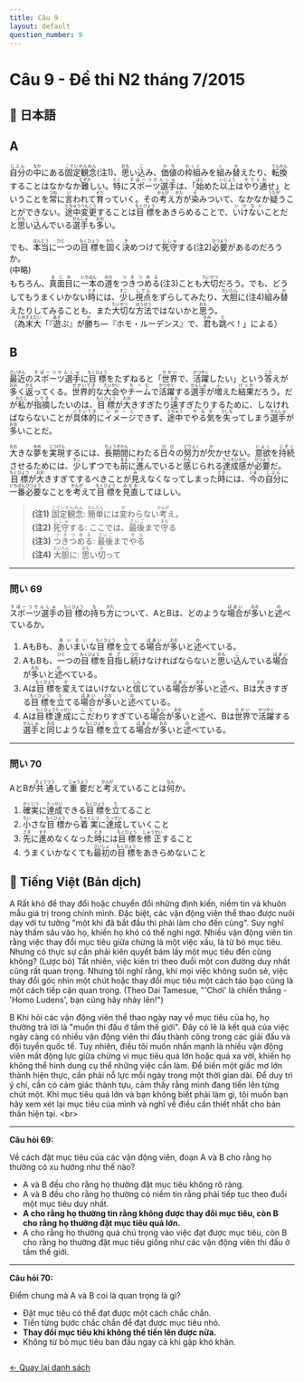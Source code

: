 ```yaml
---
title: Câu 9
layout: default
question_number: 9
---
```


# Câu 9 - Đề thi N2 tháng 7/2015
## 📖 日本語
## A  
<ruby>自分<rt>じぶん</rt></ruby>の<ruby>中<rt>なか</rt></ruby>にある<ruby>固定観念<rt>こていかんねん</rt></ruby>(注1)、<ruby>思<rt>おも</rt></ruby>い<ruby>込<rt>こ</rt></ruby>み、<ruby>価値<rt>かち</rt></ruby>の<ruby>枠組<rt>わくぐ</rt></ruby>みを<ruby>組<rt>く</rt></ruby>み<ruby>替<rt>か</rt></ruby>えたり、<ruby>転換<rt>てんかん</rt></ruby>することはなかなか<ruby>難<rt>むずか</rt></ruby>しい。<ruby>特<rt>とく</rt></ruby>に<ruby>スポーツ選手<rt>すぽーつせんしゅ</rt></ruby>は、「<ruby>始<rt>はじ</rt></ruby>めた<ruby>以上<rt>いじょう</rt></ruby>は<ruby>やり通<rt>やりとお</rt></ruby>せ」ということを<ruby>常<rt>つね</rt></ruby>に<ruby>言<rt>い</rt></ruby>われて<ruby>育<rt>そだ</rt></ruby>っていく。その<ruby>考<rt>かんが</rt></ruby>え<ruby>方<rt>かた</rt></ruby>が<ruby>染<rt>そ</rt></ruby>みついて、なかなか<ruby>疑<rt>うたが</rt></ruby>うことができない。<ruby>途中<rt>とちゅう</rt></ruby><ruby>変更<rt>へんこう</rt></ruby>することは<ruby>目標<rt>もくひょう</rt></ruby>をあきらめることで、<ruby>いけない<rt>いけない</rt></ruby>ことだと<ruby>思<rt>おも</rt></ruby>い<ruby>込<rt>こ</rt></ruby>んでいる<ruby>選手<rt>せんしゅ</rt></ruby>も<ruby>多<rt>おお</rt></ruby>い。

でも、<ruby>本当<rt>ほんとう</rt></ruby>に<ruby>一<rt>ひと</rt></ruby>つの<ruby>目標<rt>もくひょう</rt></ruby>を<ruby>固<rt>かた</rt></ruby>く<ruby>決<rt>き</rt></ruby>めつけて<ruby>死守<rt>ししゅ</rt></ruby>する(注2)<ruby>必要<rt>ひつよう</rt></ruby>があるのだろうか。  
(中略)  
もちろん、<ruby>真面目<rt>まじめ</rt></ruby>に<ruby>一<rt>いち</rt></ruby><ruby>本<rt>ぽん</rt></ruby>の<ruby>道<rt>みち</rt></ruby>を<ruby>つきつめる<rt>つきつめる</rt></ruby>(注3)ことも<ruby>大切<rt>たいせつ</rt></ruby>だろう。でも、どうしてもうまくいかない<ruby>時<rt>とき</rt></ruby>には、<ruby>少<rt>すこ</rt></ruby>し<ruby>視点<rt>してん</rt></ruby>をずらしてみたり、<ruby>大胆<rt>だいたん</rt></ruby>に(注4)<ruby>組<rt>く</rt></ruby>み<ruby>替<rt>か</rt></ruby>えたりしてみることも、また<ruby>大切<rt>たいせつ</rt></ruby>な<ruby>方法<rt>ほうほう</rt></ruby>ではないかと<ruby>思<rt>おも</rt></ruby>う。  
（<ruby>為末大<rt>ためすえだい</rt></ruby>「『<ruby>遊<rt>あそ</rt></ruby>ぶ』が<ruby>勝<rt>か</rt></ruby>ち―『ホモ・ルーデンス』で、<ruby>君<rt>きみ</rt></ruby>も<ruby>跳<rt>と</rt></ruby>べ！」による）

## B  
<ruby>最近<rt>さいきん</rt></ruby>の<ruby>スポーツ選手<rt>すぽーつせんしゅ</rt></ruby>に<ruby>目標<rt>もくひょう</rt></ruby>をたずねると「<ruby>世界<rt>せかい</rt></ruby>で、<ruby>活躍<rt>かつやく</rt></ruby>したい」という<ruby>答<rt>こた</rt></ruby>えが<ruby>多<rt>おお</rt></ruby>く<ruby>返<rt>かえ</rt></ruby>ってくる。<ruby>世界的<rt>せかいてき</rt></ruby>な<ruby>大会<rt>たいかい</rt></ruby>や<ruby>チーム<rt>ちーむ</rt></ruby>で<ruby>活躍<rt>かつやく</rt></ruby>する<ruby>選手<rt>せんしゅ</rt></ruby>が<ruby>増<rt>ふ</rt></ruby>えた<ruby>結果<rt>けっか</rt></ruby>だろう。だが<ruby>私<rt>わたし</rt></ruby>が<ruby>指摘<rt>してき</rt></ruby>したいのは、<ruby>目標<rt>もくひょう</rt></ruby>が<ruby>大<rt>おお</rt></ruby>きすぎたり<ruby>遠<rt>とお</rt></ruby>すぎたりするために、しなければならないことが<ruby>具体的<rt>ぐたいてき</rt></ruby>に<ruby>イメージ<rt>いめーじ</rt></ruby>できず、<ruby>途中<rt>とちゅう</rt></ruby>で<ruby>やる気<rt>やるき</rt></ruby>を<ruby>失<rt>うしな</rt></ruby>ってしまう<ruby>選手<rt>せんしゅ</rt></ruby>が<ruby>多<rt>おお</rt></ruby>いことだ。

<ruby>大<rt>おお</rt></ruby>きな<ruby>夢<rt>ゆめ</rt></ruby>を<ruby>実現<rt>じつげん</rt></ruby>するには、<ruby>長期間<rt>ちょうきかん</rt></ruby>にわたる<ruby>日々<rt>ひび</rt></ruby>の<ruby>努力<rt>どりょく</rt></ruby>が<ruby>欠<rt>か</rt></ruby>かせない。<ruby>意欲<rt>いよく</rt></ruby>を<ruby>持続<rt>じぞく</rt></ruby>させるためには、<ruby>少<rt>すこ</rt></ruby>しずつでも<ruby>前<rt>まえ</rt></ruby>に<ruby>進<rt>すす</rt></ruby>んでいると<ruby>感<rt>かん</rt></ruby>じられる<ruby>達成感<rt>たっせいかん</rt></ruby>が<ruby>必要<rt>ひつよう</rt></ruby>だ。<ruby>目標<rt>もくひょう</rt></ruby>が<ruby>大<rt>おお</rt></ruby>きすぎてするべきことが<ruby>見<rt>み</rt></ruby>えなくなってしまった<ruby>時<rt>とき</rt></ruby>には、<ruby>今<rt>いま</rt></ruby>の<ruby>自分<rt>じぶん</rt></ruby>に<ruby>一<rt>いち</rt></ruby><ruby>番<rt>ばん</rt></ruby><ruby>必要<rt>ひつよう</rt></ruby>なことを<ruby>考<rt>かんが</rt></ruby>えて<ruby>目標<rt>もくひょう</rt></ruby>を<ruby>見直<rt>みなお</rt></ruby>してほしい。

> **(注1)** <ruby>固定観念<rt>こていかんねん</rt></ruby>: <ruby>簡単<rt>かんたん</rt></ruby>には<ruby>変<rt>か</rt></ruby>わらない<ruby>考<rt>かんが</rt></ruby>え。  
> **(注2)** <ruby>死守<rt>ししゅ</rt></ruby>する: ここでは、<ruby>最後<rt>さいご</rt></ruby>まで<ruby>守<rt>まも</rt></ruby>る  
> **(注3)** <ruby>つきつめる<rt>つきつめる</rt></ruby>: <ruby>最後<rt>さいご</rt></ruby>まで<ruby>やる<rt>やる</rt></ruby>  
> **(注4)** <ruby>大胆<rt>だいたん</rt></ruby>に: <ruby>思<rt>おも</rt></ruby>い<ruby>切<rt>き</rt></ruby>って

---

### 問い 69  
<ruby>スポーツ選手<rt>すぽーつせんしゅ</rt></ruby>の<ruby>目標<rt>もくひょう</rt></ruby>の<ruby>持<rt>も</rt></ruby>ち<ruby>方<rt>かた</rt></ruby>について、AとBは、どのような<ruby>場合<rt>ばあい</rt></ruby>が<ruby>多<rt>おお</rt></ruby>いと<ruby>述<rt>の</rt></ruby>べているか。  

1. AもBも、<ruby>あいまい<rt>あいまい</rt></ruby>な<ruby>目標<rt>もくひょう</rt></ruby>を<ruby>立<rt>た</rt></ruby>てる<ruby>場合<rt>ばあい</rt></ruby>が<ruby>多<rt>おお</rt></ruby>いと<ruby>述<rt>の</rt></ruby>べている。  
2. AもBも、<ruby>一<rt>ひと</rt></ruby>つの<ruby>目標<rt>もくひょう</rt></ruby>を<ruby>目指<rt>めざ</rt></ruby>し<ruby>続<rt>つづ</rt></ruby>けなければならないと<ruby>思<rt>おも</rt></ruby>い<ruby>込<rt>こ</rt></ruby>んでいる<ruby>場合<rt>ばあい</rt></ruby>が<ruby>多<rt>おお</rt></ruby>いと<ruby>述<rt>の</rt></ruby>べている。  
3. Aは<ruby>目標<rt>もくひょう</rt></ruby>を<ruby>変<rt>か</rt></ruby>えてはいけないと<ruby>信<rt>しん</rt></ruby>じている<ruby>場合<rt>ばあい</rt></ruby>が<ruby>多<rt>おお</rt></ruby>いと<ruby>述<rt>の</rt></ruby>べ、Bは<ruby>大<rt>おお</rt></ruby>きすぎる<ruby>目標<rt>もくひょう</rt></ruby>を<ruby>立<rt>た</rt></ruby>てる<ruby>場合<rt>ばあい</rt></ruby>が<ruby>多<rt>おお</rt></ruby>いと<ruby>述<rt>の</rt></ruby>べている。  
4. Aは<ruby>目標達成<rt>もくひょうたっせい</rt></ruby>に<ruby>こだ<rt>こだ</rt></ruby>わりすぎている<ruby>場合<rt>ばあい</rt></ruby>が<ruby>多<rt>おお</rt></ruby>いと<ruby>述<rt>の</rt></ruby>べ、Bは<ruby>世界<rt>せかい</rt></ruby>で<ruby>活躍<rt>かつやく</rt></ruby>する<ruby>選手<rt>せんしゅ</rt></ruby>と<ruby>同<rt>おな</rt></ruby>じような<ruby>目標<rt>もくひょう</rt></ruby>を<ruby>立<rt>た</rt></ruby>てる<ruby>場合<rt>ばあい</rt></ruby>が<ruby>多<rt>おお</rt></ruby>いと<ruby>述<rt>の</rt></ruby>べている。

---

### 問い 70  
AとBが<ruby>共通<rt>きょうつう</rt></ruby>して<ruby>重要<rt>じゅうよう</rt></ruby>だと<ruby>考<rt>かんが</rt></ruby>えていることは<ruby>何<rt>なん</rt></ruby>か。  

1. <ruby>確実<rt>かくじつ</rt></ruby>に<ruby>達成<rt>たっせい</rt></ruby>できる<ruby>目標<rt>もくひょう</rt></ruby>を<ruby>立<rt>た</rt></ruby>てること  
2. <ruby>小<rt>ちい</rt></ruby>さな<ruby>目標<rt>もくひょう</rt></ruby>から<ruby>着実<rt>ちゃくじつ</rt></ruby>に<ruby>達成<rt>たっせい</rt></ruby>していくこと  
3. <ruby>先<rt>さき</rt></ruby>に<ruby>進<rt>すす</rt></ruby>めなくなった<ruby>時<rt>とき</rt></ruby>には<ruby>目標<rt>もくひょう</rt></ruby>を<ruby>修正<rt>しゅうせい</rt></ruby>すること  
4. うまくいかなくても<ruby>最初<rt>さいしょ</rt></ruby>の<ruby>目標<rt>もくひょう</rt></ruby>をあきらめないこと

## 📘 Tiếng Việt (Bản dịch)
A
Rất khó để thay đổi hoặc chuyển đổi những định kiến, niềm tin và khuôn mẫu giá trị trong chính mình. Đặc biệt, các vận động viên thể thao được nuôi dạy với tư tưởng "một khi đã bắt đầu thì phải làm cho đến cùng". Suy nghĩ này thấm sâu vào họ, khiến họ khó có thể nghi ngờ. Nhiều vận động viên tin rằng việc thay đổi mục tiêu giữa chừng là một việc xấu, là từ bỏ mục tiêu.
Nhưng có thực sự cần phải kiên quyết bám lấy một mục tiêu đến cùng không? (Lược bỏ)
Tất nhiên, việc kiên trì theo đuổi một con đường duy nhất cũng rất quan trọng. Nhưng tôi nghĩ rằng, khi mọi việc không suôn sẻ, việc thay đổi góc nhìn một chút hoặc thay đổi mục tiêu một cách táo bạo cũng là một cách tiếp cận quan trọng.
(Theo Dai Tamesue, "'Chơi' là chiến thắng - 'Homo Ludens', bạn cũng hãy nhảy lên\!")

B
Khi hỏi các vận động viên thể thao ngày nay về mục tiêu của họ, họ thường trả lời là "muốn thi đấu ở tầm thế giới". Đây có lẽ là kết quả của việc ngày càng có nhiều vận động viên thi đấu thành công trong các giải đấu và đội tuyển quốc tế. Tuy nhiên, điều tôi muốn nhấn mạnh là nhiều vận động viên mất động lực giữa chừng vì mục tiêu quá lớn hoặc quá xa vời, khiến họ không thể hình dung cụ thể những việc cần làm.
Để biến một giấc mơ lớn thành hiện thực, cần phải nỗ lực mỗi ngày trong một thời gian dài. Để duy trì ý chí, cần có cảm giác thành tựu, cảm thấy rằng mình đang tiến lên từng chút một. Khi mục tiêu quá lớn và bạn không biết phải làm gì, tôi muốn bạn hãy xem xét lại mục tiêu của mình và nghĩ về điều cần thiết nhất cho bản thân hiện tại.
\<br\>

-----

**Câu hỏi 69:**

Về cách đặt mục tiêu của các vận động viên, đoạn A và B cho rằng họ thường có xu hướng như thế nào?

  * A và B đều cho rằng họ thường đặt mục tiêu không rõ ràng.
  * A và B đều cho rằng họ thường có niềm tin rằng phải tiếp tục theo đuổi một mục tiêu duy nhất.
  * **A cho rằng họ thường tin rằng không được thay đổi mục tiêu, còn B cho rằng họ thường đặt mục tiêu quá lớn.**
  * A cho rằng họ thường quá chú trọng vào việc đạt được mục tiêu, còn B cho rằng họ thường đặt mục tiêu giống như các vận động viên thi đấu ở tầm thế giới.

-----

**Câu hỏi 70:**

Điểm chung mà A và B coi là quan trọng là gì?

  * Đặt mục tiêu có thể đạt được một cách chắc chắn.
  * Tiến từng bước chắc chắn để đạt được mục tiêu nhỏ.
  * **Thay đổi mục tiêu khi không thể tiến lên được nữa.**
  * Không từ bỏ mục tiêu ban đầu ngay cả khi gặp khó khăn.
  
<div style="margin-top: 2em;">
  <a href="/exam/n2/2015/">← Quay lại danh sách</a>
</div>